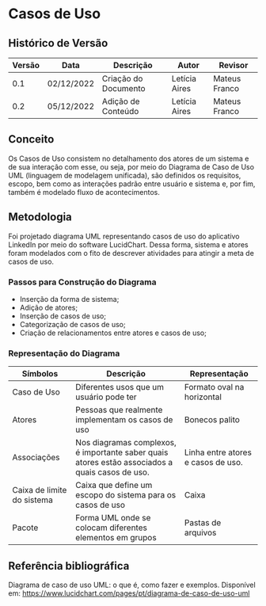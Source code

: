 # Casos de Uso

## Histórico de Versão

| Versão | Data | Descrição | Autor | Revisor |
|--------|------|-------|-----------| ------- |
| 0.1 | 02/12/2022 | Criação do Documento | Letícia Aires | Mateus Franco |
| 0.2 | 05/12/2022 | Adição de Conteúdo | Letícia Aires | Mateus Franco |

## Conceito

Os Casos de Uso consistem no detalhamento dos atores de um sistema e de sua interação com esse, ou seja, por meio do Diagrama de Caso de Uso UML (linguagem de modelagem unificada), são definidos os requisitos, escopo, bem como as interações padrão entre usuário e sistema e, por fim, também é modelado fluxo de acontecimentos.

## Metodologia

Foi projetado diagrama UML representando casos de uso do aplicativo LinkedIn por meio do software LucidChart. Dessa forma, sistema e atores foram modelados com o fito de descrever atividades para atingir a meta de casos de uso.

### Passos para Construção do Diagrama

* Inserção da forma de sistema;
* Adição de atores;
* Inserção de casos de uso;
* Categorização de casos de uso;
* Criação de relacionamentos entre atores e casos de uso;

### Representação do Diagrama

| Símbolos | Descrição | Representação | 
| ------- | ----------- | -----------  |
| Caso de Uso | Diferentes usos que um usuário pode ter | Formato oval na horizontal |
| Atores |  Pessoas que realmente implementam os casos de uso |  Bonecos palito |
| Associações | Nos diagramas complexos, é importante saber quais atores estão associados a quais casos de uso. | Linha entre atores e casos de uso. |
| Caixa de limite do sistema | Caixa que define um escopo do sistema para os casos de uso | Caixa |
| Pacote | Forma UML onde se colocam diferentes elementos em grupos | Pastas de arquivos |

## Referência bibliográfica
Diagrama de caso de uso UML: o que é, como fazer e exemplos. Disponível em: https://www.lucidchart.com/pages/pt/diagrama-de-caso-de-uso-uml
